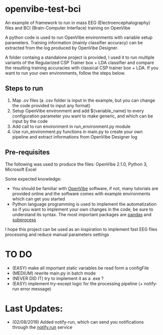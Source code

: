 # openvibe-test-bci
An example of framework to run in mass EEG (Electroencephalography) files and BCI (Brain-Computer Interface) training on OpenVibe

A python code is used to run OpenVibe environments with variable setup parameters. Training information (mainly classifier accuracy) can be extracted from the log produced by OpenVibe Designer.

A folder containg a standalone project is provided, I used it to run multiple variants of the Regularized CSP Trainer box + LDA classifier and compare the resulting training accuracies with classical CSP trainer box + LDA. If you want to run your own environments, follow the steps below.

## Steps to run

1. Map .ov files (a .csv folder is input in the example, but you can change the code provided to input any format)
2. Setup OpenVibe environment and add ${variable_name} to every configuration parameter you want to make generic, and which can be input by the code
3. Add call to run environment in run_environment.py module
4. Use run_environment.py functions in main.py to create your own pipeline and extract informations from OpenVibe Designer log

## Pre-requisites

The following was used to produce the files: OpenVibe 2.1.0, Python 3, Microsoft Excel

Some expected knowledge:
- You should be familiar with [OpenVibe](http://openvibe.inria.fr/) software, if not, many tutorials are provided online and the software comes with example environments which can get you started
- Python language programming is used to implement the automatization so if you want to implement your own changes in the code, be sure to understand its syntax. The most important packages are [pandas](https://pandas.pydata.org/) and [subprocess](https://docs.python.org/3/library/subprocess.html)

I hope this project can be used as an inspiration to implement fast EEG files processing and reduce manual parameters settings

# TO DO
- (EASY) make all important static variables be read form a configFile
- (MEDIUM) rewrite main.py in batch mode
- (NEVER DID IT) try to implement it as a .exe ?
- (EASY) implement try-except logic for the processing pipeline (+ notify-run error message)

# Last Updates:
- (02/08/2019) Added notify-run, which can send you notifications through the [notify.run](https://notify.run/) service
